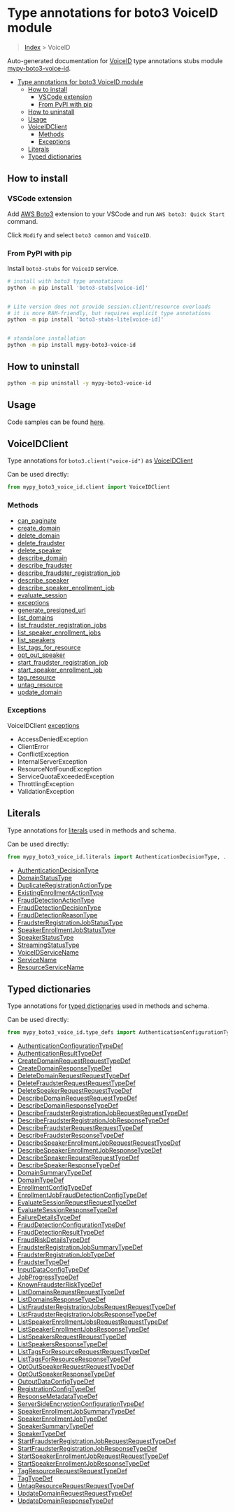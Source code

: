 <a id="type-annotations-for-boto3-voiceid-module"></a>

# Type annotations for boto3 VoiceID module

> [Index](../README.md) > VoiceID

Auto-generated documentation for
[VoiceID](https://boto3.amazonaws.com/v1/documentation/api/latest/reference/services/voice-id.html#VoiceID)
type annotations stubs module
[mypy-boto3-voice-id](https://pypi.org/project/mypy-boto3-voice-id/).

- [Type annotations for boto3 VoiceID module](#type-annotations-for-boto3-voiceid-module)
  - [How to install](#how-to-install)
    - [VSCode extension](#vscode-extension)
    - [From PyPI with pip](#from-pypi-with-pip)
  - [How to uninstall](#how-to-uninstall)
  - [Usage](#usage)
  - [VoiceIDClient](#voiceidclient)
    - [Methods](#methods)
    - [Exceptions](#exceptions)
  - [Literals](#literals)
  - [Typed dictionaries](#typed-dictionaries)

<a id="how-to-install"></a>

## How to install

<a id="vscode-extension"></a>

### VSCode extension

Add
[AWS Boto3](https://marketplace.visualstudio.com/items?itemName=Boto3typed.boto3-ide)
extension to your VSCode and run `AWS boto3: Quick Start` command.

Click `Modify` and select `boto3 common` and `VoiceID`.

<a id="from-pypi-with-pip"></a>

### From PyPI with pip

Install `boto3-stubs` for `VoiceID` service.

```bash
# install with boto3 type annotations
python -m pip install 'boto3-stubs[voice-id]'


# Lite version does not provide session.client/resource overloads
# it is more RAM-friendly, but requires explicit type annotations
python -m pip install 'boto3-stubs-lite[voice-id]'


# standalone installation
python -m pip install mypy-boto3-voice-id
```

<a id="how-to-uninstall"></a>

## How to uninstall

```bash
python -m pip uninstall -y mypy-boto3-voice-id
```

<a id="usage"></a>

## Usage

Code samples can be found [here](./usage.md).

<a id="voiceidclient"></a>

## VoiceIDClient

Type annotations for `boto3.client("voice-id")` as [VoiceIDClient](./client.md)

Can be used directly:

```python
from mypy_boto3_voice_id.client import VoiceIDClient
```

<a id="methods"></a>

### Methods

- [can_paginate](./client.md#can_paginate)
- [create_domain](./client.md#create_domain)
- [delete_domain](./client.md#delete_domain)
- [delete_fraudster](./client.md#delete_fraudster)
- [delete_speaker](./client.md#delete_speaker)
- [describe_domain](./client.md#describe_domain)
- [describe_fraudster](./client.md#describe_fraudster)
- [describe_fraudster_registration_job](./client.md#describe_fraudster_registration_job)
- [describe_speaker](./client.md#describe_speaker)
- [describe_speaker_enrollment_job](./client.md#describe_speaker_enrollment_job)
- [evaluate_session](./client.md#evaluate_session)
- [exceptions](./client.md#exceptions)
- [generate_presigned_url](./client.md#generate_presigned_url)
- [list_domains](./client.md#list_domains)
- [list_fraudster_registration_jobs](./client.md#list_fraudster_registration_jobs)
- [list_speaker_enrollment_jobs](./client.md#list_speaker_enrollment_jobs)
- [list_speakers](./client.md#list_speakers)
- [list_tags_for_resource](./client.md#list_tags_for_resource)
- [opt_out_speaker](./client.md#opt_out_speaker)
- [start_fraudster_registration_job](./client.md#start_fraudster_registration_job)
- [start_speaker_enrollment_job](./client.md#start_speaker_enrollment_job)
- [tag_resource](./client.md#tag_resource)
- [untag_resource](./client.md#untag_resource)
- [update_domain](./client.md#update_domain)

<a id="exceptions"></a>

### Exceptions

VoiceIDClient [exceptions](./client.md#exceptions)

- AccessDeniedException
- ClientError
- ConflictException
- InternalServerException
- ResourceNotFoundException
- ServiceQuotaExceededException
- ThrottlingException
- ValidationException

<a id="literals"></a>

## Literals

Type annotations for [literals](./literals.md) used in methods and schema.

Can be used directly:

```python
from mypy_boto3_voice_id.literals import AuthenticationDecisionType, ...
```

- [AuthenticationDecisionType](./literals.md#authenticationdecisiontype)
- [DomainStatusType](./literals.md#domainstatustype)
- [DuplicateRegistrationActionType](./literals.md#duplicateregistrationactiontype)
- [ExistingEnrollmentActionType](./literals.md#existingenrollmentactiontype)
- [FraudDetectionActionType](./literals.md#frauddetectionactiontype)
- [FraudDetectionDecisionType](./literals.md#frauddetectiondecisiontype)
- [FraudDetectionReasonType](./literals.md#frauddetectionreasontype)
- [FraudsterRegistrationJobStatusType](./literals.md#fraudsterregistrationjobstatustype)
- [SpeakerEnrollmentJobStatusType](./literals.md#speakerenrollmentjobstatustype)
- [SpeakerStatusType](./literals.md#speakerstatustype)
- [StreamingStatusType](./literals.md#streamingstatustype)
- [VoiceIDServiceName](./literals.md#voiceidservicename)
- [ServiceName](./literals.md#servicename)
- [ResourceServiceName](./literals.md#resourceservicename)

<a id="typed-dictionaries"></a>

## Typed dictionaries

Type annotations for [typed dictionaries](./type_defs.md) used in methods and
schema.

Can be used directly:

```python
from mypy_boto3_voice_id.type_defs import AuthenticationConfigurationTypeDef, ...
```

- [AuthenticationConfigurationTypeDef](./type_defs.md#authenticationconfigurationtypedef)
- [AuthenticationResultTypeDef](./type_defs.md#authenticationresulttypedef)
- [CreateDomainRequestRequestTypeDef](./type_defs.md#createdomainrequestrequesttypedef)
- [CreateDomainResponseTypeDef](./type_defs.md#createdomainresponsetypedef)
- [DeleteDomainRequestRequestTypeDef](./type_defs.md#deletedomainrequestrequesttypedef)
- [DeleteFraudsterRequestRequestTypeDef](./type_defs.md#deletefraudsterrequestrequesttypedef)
- [DeleteSpeakerRequestRequestTypeDef](./type_defs.md#deletespeakerrequestrequesttypedef)
- [DescribeDomainRequestRequestTypeDef](./type_defs.md#describedomainrequestrequesttypedef)
- [DescribeDomainResponseTypeDef](./type_defs.md#describedomainresponsetypedef)
- [DescribeFraudsterRegistrationJobRequestRequestTypeDef](./type_defs.md#describefraudsterregistrationjobrequestrequesttypedef)
- [DescribeFraudsterRegistrationJobResponseTypeDef](./type_defs.md#describefraudsterregistrationjobresponsetypedef)
- [DescribeFraudsterRequestRequestTypeDef](./type_defs.md#describefraudsterrequestrequesttypedef)
- [DescribeFraudsterResponseTypeDef](./type_defs.md#describefraudsterresponsetypedef)
- [DescribeSpeakerEnrollmentJobRequestRequestTypeDef](./type_defs.md#describespeakerenrollmentjobrequestrequesttypedef)
- [DescribeSpeakerEnrollmentJobResponseTypeDef](./type_defs.md#describespeakerenrollmentjobresponsetypedef)
- [DescribeSpeakerRequestRequestTypeDef](./type_defs.md#describespeakerrequestrequesttypedef)
- [DescribeSpeakerResponseTypeDef](./type_defs.md#describespeakerresponsetypedef)
- [DomainSummaryTypeDef](./type_defs.md#domainsummarytypedef)
- [DomainTypeDef](./type_defs.md#domaintypedef)
- [EnrollmentConfigTypeDef](./type_defs.md#enrollmentconfigtypedef)
- [EnrollmentJobFraudDetectionConfigTypeDef](./type_defs.md#enrollmentjobfrauddetectionconfigtypedef)
- [EvaluateSessionRequestRequestTypeDef](./type_defs.md#evaluatesessionrequestrequesttypedef)
- [EvaluateSessionResponseTypeDef](./type_defs.md#evaluatesessionresponsetypedef)
- [FailureDetailsTypeDef](./type_defs.md#failuredetailstypedef)
- [FraudDetectionConfigurationTypeDef](./type_defs.md#frauddetectionconfigurationtypedef)
- [FraudDetectionResultTypeDef](./type_defs.md#frauddetectionresulttypedef)
- [FraudRiskDetailsTypeDef](./type_defs.md#fraudriskdetailstypedef)
- [FraudsterRegistrationJobSummaryTypeDef](./type_defs.md#fraudsterregistrationjobsummarytypedef)
- [FraudsterRegistrationJobTypeDef](./type_defs.md#fraudsterregistrationjobtypedef)
- [FraudsterTypeDef](./type_defs.md#fraudstertypedef)
- [InputDataConfigTypeDef](./type_defs.md#inputdataconfigtypedef)
- [JobProgressTypeDef](./type_defs.md#jobprogresstypedef)
- [KnownFraudsterRiskTypeDef](./type_defs.md#knownfraudsterrisktypedef)
- [ListDomainsRequestRequestTypeDef](./type_defs.md#listdomainsrequestrequesttypedef)
- [ListDomainsResponseTypeDef](./type_defs.md#listdomainsresponsetypedef)
- [ListFraudsterRegistrationJobsRequestRequestTypeDef](./type_defs.md#listfraudsterregistrationjobsrequestrequesttypedef)
- [ListFraudsterRegistrationJobsResponseTypeDef](./type_defs.md#listfraudsterregistrationjobsresponsetypedef)
- [ListSpeakerEnrollmentJobsRequestRequestTypeDef](./type_defs.md#listspeakerenrollmentjobsrequestrequesttypedef)
- [ListSpeakerEnrollmentJobsResponseTypeDef](./type_defs.md#listspeakerenrollmentjobsresponsetypedef)
- [ListSpeakersRequestRequestTypeDef](./type_defs.md#listspeakersrequestrequesttypedef)
- [ListSpeakersResponseTypeDef](./type_defs.md#listspeakersresponsetypedef)
- [ListTagsForResourceRequestRequestTypeDef](./type_defs.md#listtagsforresourcerequestrequesttypedef)
- [ListTagsForResourceResponseTypeDef](./type_defs.md#listtagsforresourceresponsetypedef)
- [OptOutSpeakerRequestRequestTypeDef](./type_defs.md#optoutspeakerrequestrequesttypedef)
- [OptOutSpeakerResponseTypeDef](./type_defs.md#optoutspeakerresponsetypedef)
- [OutputDataConfigTypeDef](./type_defs.md#outputdataconfigtypedef)
- [RegistrationConfigTypeDef](./type_defs.md#registrationconfigtypedef)
- [ResponseMetadataTypeDef](./type_defs.md#responsemetadatatypedef)
- [ServerSideEncryptionConfigurationTypeDef](./type_defs.md#serversideencryptionconfigurationtypedef)
- [SpeakerEnrollmentJobSummaryTypeDef](./type_defs.md#speakerenrollmentjobsummarytypedef)
- [SpeakerEnrollmentJobTypeDef](./type_defs.md#speakerenrollmentjobtypedef)
- [SpeakerSummaryTypeDef](./type_defs.md#speakersummarytypedef)
- [SpeakerTypeDef](./type_defs.md#speakertypedef)
- [StartFraudsterRegistrationJobRequestRequestTypeDef](./type_defs.md#startfraudsterregistrationjobrequestrequesttypedef)
- [StartFraudsterRegistrationJobResponseTypeDef](./type_defs.md#startfraudsterregistrationjobresponsetypedef)
- [StartSpeakerEnrollmentJobRequestRequestTypeDef](./type_defs.md#startspeakerenrollmentjobrequestrequesttypedef)
- [StartSpeakerEnrollmentJobResponseTypeDef](./type_defs.md#startspeakerenrollmentjobresponsetypedef)
- [TagResourceRequestRequestTypeDef](./type_defs.md#tagresourcerequestrequesttypedef)
- [TagTypeDef](./type_defs.md#tagtypedef)
- [UntagResourceRequestRequestTypeDef](./type_defs.md#untagresourcerequestrequesttypedef)
- [UpdateDomainRequestRequestTypeDef](./type_defs.md#updatedomainrequestrequesttypedef)
- [UpdateDomainResponseTypeDef](./type_defs.md#updatedomainresponsetypedef)

